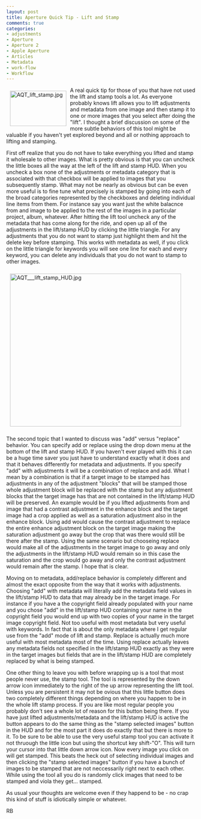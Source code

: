 ```yaml
---
layout: post
title: Aperture Quick Tip - Lift and Stamp
comments: true
categories:
- adjustments
- Aperture
- Aperture 2
- Apple Aperture
- Articles
- Metadata
- work-flow
- Workflow
---
```

<a href="/wp-content/uploads/2009/02/AQT_lift_stamp.jpg"><img title="AQT_lift_stamp.jpg" src="/wp-content/uploads/2009/02/.thumbs/.AQT_lift_stamp.jpg" border="0" alt="AQT_lift_stamp.jpg" hspace="10" vspace="10" width="150" height="94" align="left" /></a>A real quick tip for those of you that have not used the lift and stamp tools a lot. As everyone probably knows lift allows you to lift adjustments and metadata from one image and then stamp it to one or more images that you select after doing the "lift". I thought a brief discussion on some of the more subtle behaviors of this tool might be valuable if you haven't yet explored beyond and all or nothing approach to lifting and stamping.

First off realize that you do not have to take everything you lifted and stamp it wholesale to other images. What is pretty obvious is that you can uncheck the little boxes all the way at the left of the lift and stamp HUD. <!--more-->When you uncheck a box none of the adjustments or metadata category that is associated with that checkbox will be applied to images that you subsequently stamp. What may not be nearly as obvious but can be even more useful is to fine tune what precisely is stamped by going into each of the broad categories represented by the checkboxes and deleting individual line items from them. For instance say you want just the white balacnce from and image to be applied to the rest of the images in a particular project, album, whatever. After hitting the lift tool uncheck any of the metadata that has come along for the ride, and open up all of the adjustments in the lift/stamp HUD by clicking the little triangle. For any adjustments that you do not want to stamp just highlight them and hit the delete key before stamping. This works with metadata as well, if you click on the little triangle for keywords you will see one line for each and every keyword, you can delete any individuals that you do not want to stamp to other images.

<img title="AQT___lift_stamp_HUD.jpg" src="/wp-content/uploads/2009/02/AQT___lift_stamp_HUD.jpg" border="0" alt="AQT___lift_stamp_HUD.jpg" hspace="10" vspace="10" width="456" height="407" />

The second topic that I wanted to discuss was "add" versus "replace" behavior. You can specify add or replace using the drop down menu at the bottom of the lift and stamp HUD. If you haven't ever played with this it can be a huge time saver you just have to understand exactly what it does and that it behaves differently for metadata and adjustments. If you specify "add" with adjustments it will be a combination of replace and add. What I mean by a combination is that if a target image to be stamped has adjustments in any of the adjustment "blocks" that will be stamped those whole adjustment block will be replaced with the stamp but any adjustment blocks that the target image has that are not contained in the lift/stamp HUD will be preserved. An example would be if you lifted adjustments from and image that had a contrast adjustment in the enhance block and the target image had a crop applied as well as a saturation adjustment also in the enhance block. Using add would cause the contrast adjustment to replace the entire enhance adjustment block on the target image making the saturation adjustment go away but the crop that was there would still be there after the stamp. Using the same scenario but chooseing replace would make all of the adjustments in the target image to go away and only the adjustments in the lift/stamp HUD would remain so in this case the saturation and the crop would go away and only the contrast adjustment would remain after the stamp. I hope that is clear.

Moving on to metadata, add/replace behavior is completely different and almost the exact opposite from the way that it works with adjustments. Choosing "add" with metadata will literally add the metadata field values in the lift/stamp HUD to data that may already be in the target image. For instance if you have a the copyright field already populated with your name and you chose "add" in the lift/stamp HUD containing your name in the copyright field you would end up with two copies of your name in the target image copyright field. Not too useful with most metadata but very useful with keywords. In fact that is about the only metadata where I get regular use from the "add" mode of lift and stamp. Replace is actually much more useful with most metadata most of the time. Using replace actually leaves any metadata fields not specified in the lift/stamp HUD exactly as they were in the target images but fields that are in the lift/stamp HUD are completely replaced by what is being stamped.

One other thing to leave you with before wrapping up is a tool that most people never use, the stamp tool. The tool is represented by the down arrow icon immediately to the right of the up arrow representing the lift tool. Unless you are persistent it may not be ovious that this little button does two completely different things depending on where you happen to be in the whole lift stamp process. If you are like most regular people you probably don't see a whole lot of reason for this button being there. If you have just lifted adjustments/metadata and the lift/stamp HUD is active the button appears to do the same thing as the "stamp selected images" button in the HUD and for the most part it does do exactly that but there is more to it. To be sure to be able to use the very useful stamp tool you can activate it not thruough the little icon but using the shortcut key shift-"O". This will turn your cursor into that little down arrow icon. Now every image you click on will get stamped. This beats the heck out of selecting individual images and then clicking the "stamp selected images" button if you have a bunch of images to be stamped that are not neccessarily right next to each other. While using the tool all you do is randomly click images that need to be stamped and viola they get... stamped.

As usual your thoughts are welcome even if they happend to be - no crap this kind of stuff is idiotically simple or whatever.

RB